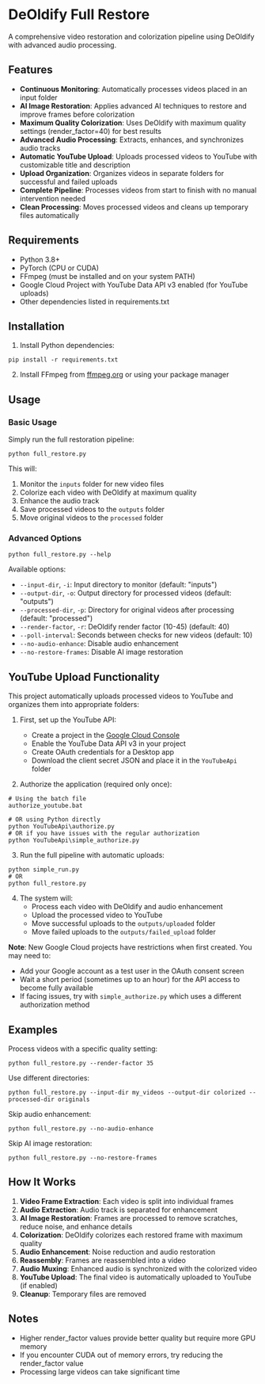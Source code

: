 # DeOldify Full Restore

A comprehensive video restoration and colorization pipeline using DeOldify with advanced audio processing.

## Features

- **Continuous Monitoring**: Automatically processes videos placed in an input folder
- **AI Image Restoration**: Applies advanced AI techniques to restore and improve frames before colorization
- **Maximum Quality Colorization**: Uses DeOldify with maximum quality settings (render_factor=40) for best results
- **Advanced Audio Processing**: Extracts, enhances, and synchronizes audio tracks
- **Automatic YouTube Upload**: Uploads processed videos to YouTube with customizable title and description
- **Upload Organization**: Organizes videos in separate folders for successful and failed uploads
- **Complete Pipeline**: Processes videos from start to finish with no manual intervention needed
- **Clean Processing**: Moves processed videos and cleans up temporary files automatically

## Requirements

- Python 3.8+
- PyTorch (CPU or CUDA)
- FFmpeg (must be installed and on your system PATH)
- Google Cloud Project with YouTube Data API v3 enabled (for YouTube uploads)
- Other dependencies listed in requirements.txt

## Installation

1. Install Python dependencies:
```
pip install -r requirements.txt
```

2. Install FFmpeg from [ffmpeg.org](https://ffmpeg.org/download.html) or using your package manager

## Usage

### Basic Usage

Simply run the full restoration pipeline:

```
python full_restore.py
```

This will:
1. Monitor the `inputs` folder for new video files
2. Colorize each video with DeOldify at maximum quality
3. Enhance the audio track
4. Save processed videos to the `outputs` folder
5. Move original videos to the `processed` folder

### Advanced Options

```
python full_restore.py --help
```

Available options:
- `--input-dir`, `-i`: Input directory to monitor (default: "inputs")
- `--output-dir`, `-o`: Output directory for processed videos (default: "outputs")
- `--processed-dir`, `-p`: Directory for original videos after processing (default: "processed")
- `--render-factor`, `-r`: DeOldify render factor (10-45) (default: 40)
- `--poll-interval`: Seconds between checks for new videos (default: 10)
- `--no-audio-enhance`: Disable audio enhancement
- `--no-restore-frames`: Disable AI image restoration

## YouTube Upload Functionality

This project automatically uploads processed videos to YouTube and organizes them into appropriate folders:

1. First, set up the YouTube API:
   - Create a project in the [Google Cloud Console](https://console.cloud.google.com/)
   - Enable the YouTube Data API v3 in your project
   - Create OAuth credentials for a Desktop app
   - Download the client secret JSON and place it in the `YouTubeApi` folder

2. Authorize the application (required only once):
```
# Using the batch file
authorize_youtube.bat

# OR using Python directly
python YouTubeApi\authorize.py
# OR if you have issues with the regular authorization
python YouTubeApi\simple_authorize.py
```

3. Run the full pipeline with automatic uploads:
```
python simple_run.py
# OR
python full_restore.py
```

4. The system will:
   - Process each video with DeOldify and audio enhancement
   - Upload the processed video to YouTube
   - Move successful uploads to the `outputs/uploaded` folder
   - Move failed uploads to the `outputs/failed_upload` folder

**Note**: New Google Cloud projects have restrictions when first created. You may need to:
- Add your Google account as a test user in the OAuth consent screen
- Wait a short period (sometimes up to an hour) for the API access to become fully available
- If facing issues, try with `simple_authorize.py` which uses a different authorization method

## Examples

Process videos with a specific quality setting:
```
python full_restore.py --render-factor 35
```

Use different directories:
```
python full_restore.py --input-dir my_videos --output-dir colorized --processed-dir originals
```

Skip audio enhancement:
```
python full_restore.py --no-audio-enhance
```

Skip AI image restoration:
```
python full_restore.py --no-restore-frames
```

## How It Works

1. **Video Frame Extraction**: Each video is split into individual frames
2. **Audio Extraction**: Audio track is separated for enhancement
3. **AI Image Restoration**: Frames are processed to remove scratches, reduce noise, and enhance details
4. **Colorization**: DeOldify colorizes each restored frame with maximum quality
5. **Audio Enhancement**: Noise reduction and audio restoration
6. **Reassembly**: Frames are reassembled into a video
7. **Audio Muxing**: Enhanced audio is synchronized with the colorized video
8. **YouTube Upload**: The final video is automatically uploaded to YouTube (if enabled)
9. **Cleanup**: Temporary files are removed

## Notes

- Higher render_factor values provide better quality but require more GPU memory
- If you encounter CUDA out of memory errors, try reducing the render_factor value
- Processing large videos can take significant time
